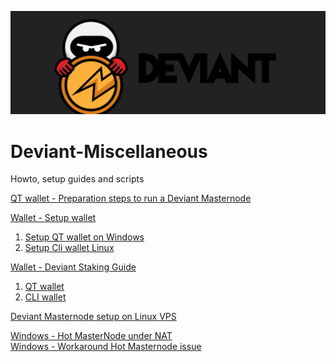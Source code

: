 ![logo](images/DEV-logo.png)
# Deviant-Miscellaneous
Howto, setup guides and scripts

[QT wallet - Preparation steps to run a Deviant Masternode](/common/Preparation-steps-for-MN.md)<br />

[Wallet - Setup wallet](/common/Setup_wallet.md)<br />
1. [Setup QT wallet on Windows](/common/Setup_wallet.md#setup-qt-wallet-on-windows)<br />
2. [Setup Cli wallet Linux](/common/Setup_wallet.md#setup-cli-wallet-linux)<br />

[Wallet - Deviant Staking Guide](/common/Deviant_staking.md)<br />
1. [QT wallet](/common/Deviant_staking.md#qt-wallet)<br />
2. [CLI wallet](/common/Deviant_staking.md#cli-wallet-on-linux)<br />

[Deviant Masternode setup on Linux VPS](/linux/Masternode_setup.md)<br />

[Windows - Hot MasterNode under NAT](/windows/Hot-MasterNode-under-NAT.md)<br />
[Windows - Workaround Hot Masternode issue](/windows/Hot-MasterNode-workaround.md)<br />
